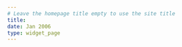 ```yaml
---
# Leave the homepage title empty to use the site title
title:
date: Jan 2006
type: widget_page
---
```

